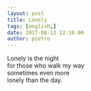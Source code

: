 ```yaml
---
layout: post
title: Lonely
tags: [english,]
date: 2017-08-13 12:16:00
author: pietro
---
```

Lonely is the night<br/>for those who walk my way<br/>sometimes even more<br/>lonely than the day.
